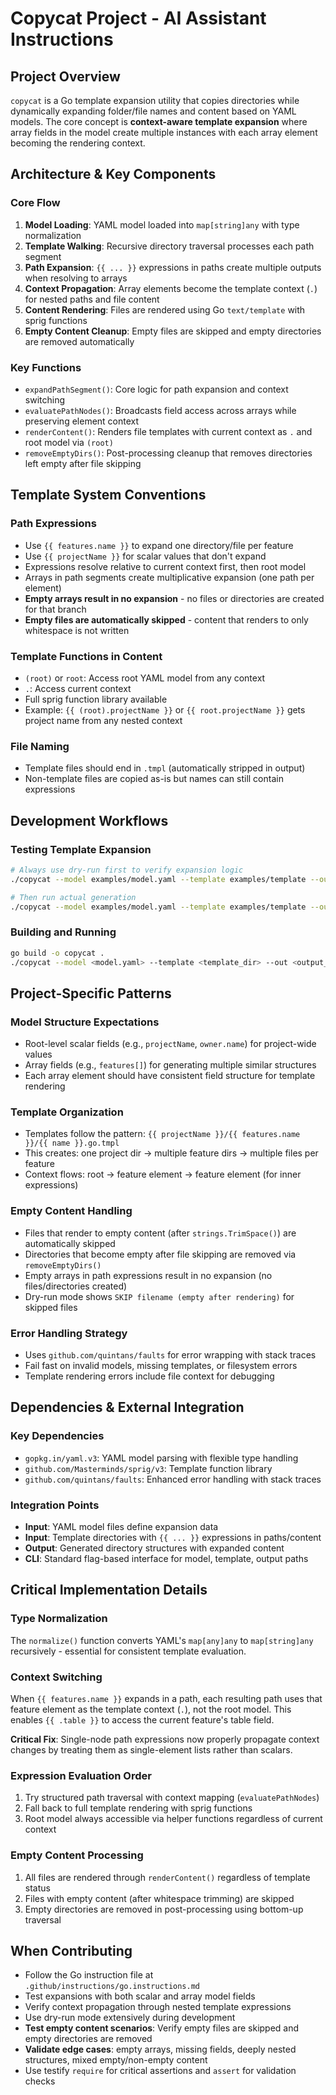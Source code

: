 # Copycat Project - AI Assistant Instructions

## Project Overview

`copycat` is a Go template expansion utility that copies directories while dynamically expanding folder/file names and content based on YAML models. The core concept is **context-aware template expansion** where array fields in the model create multiple instances with each array element becoming the rendering context.

## Architecture & Key Components

### Core Flow
1. **Model Loading**: YAML model loaded into `map[string]any` with type normalization
2. **Template Walking**: Recursive directory traversal processes each path segment
3. **Path Expansion**: `{{ ... }}` expressions in paths create multiple outputs when resolving to arrays
4. **Context Propagation**: Array elements become the template context (`.`) for nested paths and file content
5. **Content Rendering**: Files are rendered using Go `text/template` with sprig functions
6. **Empty Content Cleanup**: Empty files are skipped and empty directories are removed automatically

### Key Functions
- `expandPathSegment()`: Core logic for path expansion and context switching
- `evaluatePathNodes()`: Broadcasts field access across arrays while preserving element context
- `renderContent()`: Renders file templates with current context as `.` and root model via `(root)`
- `removeEmptyDirs()`: Post-processing cleanup that removes directories left empty after file skipping

## Template System Conventions

### Path Expressions
- Use `{{ features.name }}` to expand one directory/file per feature
- Use `{{ projectName }}` for scalar values that don't expand
- Expressions resolve relative to current context first, then root model
- Arrays in path segments create multiplicative expansion (one path per element)
- **Empty arrays result in no expansion** - no files or directories are created for that branch
- **Empty files are automatically skipped** - content that renders to only whitespace is not written

### Template Functions in Content
- `(root)` or `root`: Access root YAML model from any context
- `.`: Access current context
- Full sprig function library available
- Example: `{{ (root).projectName }}` or `{{ root.projectName }}` gets project name from any nested context

### File Naming
- Template files should end in `.tmpl` (automatically stripped in output)
- Non-template files are copied as-is but names can still contain expressions

## Development Workflows

### Testing Template Expansion
```bash
# Always use dry-run first to verify expansion logic
./copycat --model examples/model.yaml --template examples/template --out ./test-output --dry-run

# Then run actual generation
./copycat --model examples/model.yaml --template examples/template --out ./test-output
```

### Building and Running
```bash
go build -o copycat .
./copycat --model <model.yaml> --template <template_dir> --out <output_dir>
```

## Project-Specific Patterns

### Model Structure Expectations
- Root-level scalar fields (e.g., `projectName`, `owner.name`) for project-wide values
- Array fields (e.g., `features[]`) for generating multiple similar structures
- Each array element should have consistent field structure for template rendering

### Template Organization
- Templates follow the pattern: `{{ projectName }}/{{ features.name }}/{{ name }}.go.tmpl`
- This creates: one project dir → multiple feature dirs → multiple files per feature
- Context flows: root → feature element → feature element (for inner expressions)

### Empty Content Handling
- Files that render to empty content (after `strings.TrimSpace()`) are automatically skipped
- Directories that become empty after file skipping are removed via `removeEmptyDirs()`
- Empty arrays in path expressions result in no expansion (no files/directories created)
- Dry-run mode shows `SKIP filename (empty after rendering)` for skipped files

### Error Handling Strategy
- Uses `github.com/quintans/faults` for error wrapping with stack traces
- Fail fast on invalid models, missing templates, or filesystem errors
- Template rendering errors include file context for debugging

## Dependencies & External Integration

### Key Dependencies
- `gopkg.in/yaml.v3`: YAML model parsing with flexible type handling
- `github.com/Masterminds/sprig/v3`: Template function library
- `github.com/quintans/faults`: Enhanced error handling with stack traces

### Integration Points
- **Input**: YAML model files define expansion data
- **Input**: Template directories with `{{ ... }}` expressions in paths/content
- **Output**: Generated directory structures with expanded content
- **CLI**: Standard flag-based interface for model, template, output paths

## Critical Implementation Details

### Type Normalization
The `normalize()` function converts YAML's `map[any]any` to `map[string]any` recursively - essential for consistent template evaluation.

### Context Switching
When `{{ features.name }}` expands in a path, each resulting path uses that feature element as the template context (`.`), not the root model. This enables `{{ .table }}` to access the current feature's table field.

**Critical Fix**: Single-node path expressions now properly propagate context changes by treating them as single-element lists rather than scalars.

### Expression Evaluation Order
1. Try structured path traversal with context mapping (`evaluatePathNodes`)
2. Fall back to full template rendering with sprig functions
3. Root model always accessible via helper functions regardless of current context

### Empty Content Processing
1. All files are rendered through `renderContent()` regardless of template status
2. Files with empty content (after whitespace trimming) are skipped
3. Empty directories are removed in post-processing using bottom-up traversal

## When Contributing

- Follow the Go instruction file at `.github/instructions/go.instructions.md`
- Test expansions with both scalar and array model fields
- Verify context propagation through nested template expressions
- Use dry-run mode extensively during development
- **Test empty content scenarios**: Verify empty files are skipped and empty directories are removed
- **Validate edge cases**: empty arrays, missing fields, deeply nested structures, mixed empty/non-empty content
- Use testify `require` for critical assertions and `assert` for validation checks